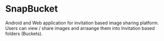 # SnapBucket
Android and Web application for invitation based image sharing platform. Users can view / share images and arraange them into Invitation based folders (Buckets).
